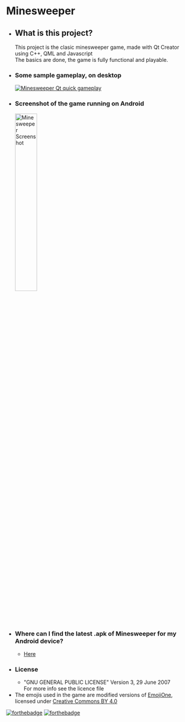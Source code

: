 <h1>Minesweeper</h1>
<ul>
<li><h2>What is this project?</h2>
  This project is the clasic minesweeper game, made with Qt Creator
	<br>using C++, QML and Javascript
	<br>The basics are done, the game is fully functional and playable.
<li><h3>Some sample gameplay, on desktop</h3>
<a href="https://youtu.be/Im8neuUnxPI">
<img src="https://i.imgur.com/LIjDwdm.png" alt="Minesweeper Qt quick gameplay" /></a>
<li><h3>Screenshot of the game running on Android</h3>
<img src="https://i.imgur.com/fouKmXm.png" alt="Minesweeper Screenshot" width="35%" height="35%"/>
<li><h3>Where can I find the latest .apk of Minesweeper for my Android device?</h3>
<ul>
<li>
<a href="https://github.com/GeorgeKirm/Minesweeper/raw/master/minesweeper.apk">Here</a>
</li>
</ul>
<li><h3>License</h3>
<ul>
	<li>"GNU GENERAL PUBLIC LICENSE" Version 3, 29 June 2007
	<br>   For more info see the licence file
</ul>
<li>The emojis used in the game are modified versions of <a href="http://emojione.com/">EmojiOne</a>, licensed under <a href="https://creativecommons.org/licenses/by/4.0/">Creative Commons BY 4.0</a>
</ul>

[![forthebadge](http://forthebadge.com/images/badges/built-with-love.svg)](http://forthebadge.com)
[![forthebadge](http://forthebadge.com/images/badges/gluten-free.svg)](http://forthebadge.com)
